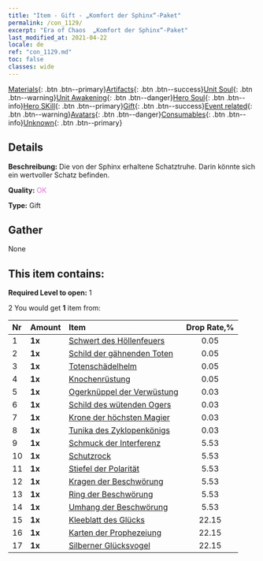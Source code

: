 ```yaml
---
title: "Item - Gift - „Komfort der Sphinx“-Paket"
permalink: /con_1129/
excerpt: "Era of Chaos  „Komfort der Sphinx“-Paket"
last_modified_at: 2021-04-22
locale: de
ref: "con_1129.md"
toc: false
classes: wide
---
```

 [Materials](/ItemsDE/){: .btn .btn--primary}[Artifacts](/ItemsDE/Artifacts/){: .btn .btn--success}[Unit Soul](/ItemsDE/UnitSoul/){: .btn .btn--warning}[Unit Awakening](/ItemsDE/UnitAwakening/){: .btn .btn--danger}[Hero Soul](/ItemsDE/HeroSoul/){: .btn .btn--info}[Hero SKill](/ItemsDE/HeroSkill/){: .btn .btn--primary}[Gift](/ItemsDE/Gift/){: .btn .btn--success}[Event related](/ItemsDE/Events/){: .btn .btn--warning}[Avatars](/ItemsDE/Avatars/){: .btn .btn--danger}[Consumables](/ItemsDE/Consumables/){: .btn .btn--info}[Unknown](/ItemsDE/Unknown/){: .btn .btn--primary}

## Details
 **Beschreibung:** Die von der Sphinx erhaltene Schatztruhe. Darin könnte sich ein wertvoller Schatz befinden.

 **Quality:** <span style="color: #DA70D6">OK</span>

 **Type:** Gift

## Gather

  None

## This item contains:

 **Required Level to open:** 1

 2 You would get **1** item  from:

  | Nr | Amount |     Item    | Drop Rate,% |
  |:---|:-------|:------------|:---------:|
  | 1 |  **1x** | [Schwert des Höllenfeuers](/ItemsDE/art_121/) | 0.05 | 
  | 2 |  **1x** | [Schild der gähnenden Toten](/ItemsDE/art_122/) | 0.05 | 
  | 3 |  **1x** | [Totenschädelhelm](/ItemsDE/art_123/) | 0.05 | 
  | 4 |  **1x** | [Knochenrüstung](/ItemsDE/art_124/) | 0.05 | 
  | 5 |  **1x** | [Ogerknüppel der Verwüstung](/ItemsDE/art_125/) | 0.03 | 
  | 6 |  **1x** | [Schild des wütenden Ogers](/ItemsDE/art_126/) | 0.03 | 
  | 7 |  **1x** | [Krone der höchsten Magier](/ItemsDE/art_127/) | 0.03 | 
  | 8 |  **1x** | [Tunika des Zyklopenkönigs](/ItemsDE/art_128/) | 0.03 | 
  | 9 |  **1x** | [Schmuck der Interferenz](/ItemsDE/art_118/) | 5.53 | 
  | 10 |  **1x** | [Schutzrock](/ItemsDE/art_119/) | 5.53 | 
  | 11 |  **1x** | [Stiefel der Polarität](/ItemsDE/art_120/) | 5.53 | 
  | 12 |  **1x** | [Kragen der Beschwörung](/ItemsDE/art_115/) | 5.53 | 
  | 13 |  **1x** | [Ring der Beschwörung](/ItemsDE/art_116/) | 5.53 | 
  | 14 |  **1x** | [Umhang der Beschwörung](/ItemsDE/art_117/) | 5.53 | 
  | 15 |  **1x** | [Kleeblatt des Glücks](/ItemsDE/art_109/) | 22.15 | 
  | 16 |  **1x** | [Karten der Prophezeiung](/ItemsDE/art_110/) | 22.15 | 
  | 17 |  **1x** | [Silberner Glücksvogel](/ItemsDE/art_111/) | 22.15 | 
